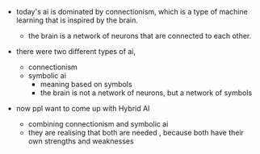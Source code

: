 - today's ai is dominated by connectionism, which is a type of machine learning that is inspired by the brain.
    - the brain is a network of neurons that are connected to each other.

- there were two different types  of ai,
    - connectionism
    - symbolic ai
        - meaning based on symbols
        - the brain is not a network of neurons, but a network of symbols

- now ppl want to come up with Hybrid AI
    - combining connectionism and symbolic ai
    - they are realising that both are needed , because both have their own strengths and weaknesses